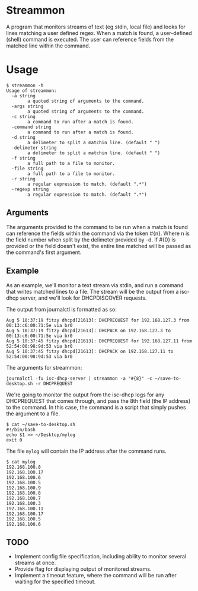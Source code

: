 # Streammon
A program that monitors streams of text (eg stdin, local file) and looks for lines matching a user defined regex.
When a match is found, a user-defined (shell) command is executed. The user can reference fields from the matched line
within the command.

# Usage
```
$ streammon -h
Usage of streammon:
  -a string
        a quoted string of arguments to the command.
  -args string
        a quoted string of arguments to the command.
  -c string
        a command to run after a match is found.
  -command string
        a command to run after a match is found.
  -d string
        a delimeter to split a matchin line. (default " ")
  -delimeter string
        a delimeter to split a matchin line. (default " ")
  -f string
        a full path to a file to monitor.
  -file string
        a full path to a file to monitor.
  -r string
        a regular expression to match. (default ".*")
  -regexp string
        a regular expression to match. (default ".*")
```

## Arguments
The arguments provided to the command to be run when a match is found can reference the fields within the command via the token #{n}. Where n is the field number when split by the delimeter provided by -d. If #{0} is provided or the field doesn't exist, the entire line matched will be passed as the command's first argument.

## Example
As an example, we'll monitor a text stream via stdin, and run a command that writes matched lines to a file.
The stream will be the output from a isc-dhcp server, and we'll look for DHCPDISCOVER requests.

The output from journalctl is formatted as so:
```
Aug 5 10:37:19 fitzy dhcpd[21613]: DHCPREQUEST for 192.168.127.3 from 00:13:c6:00:71:5e via br0
Aug 5 10:37:19 fitzy dhcpd[21613]: DHCPACK on 192.168.127.3 to 00:13:c6:00:71:5e via br0
Aug 5 10:37:45 fitzy dhcpd[21613]: DHCPREQUEST for 192.168.127.11 from 52:54:00:98:9d:53 via br0
Aug 5 10:37:45 fitzy dhcpd[21613]: DHCPACK on 192.168.127.11 to 52:54:00:98:9d:53 via br0
```

The arguments for streammon:
```
journalctl -fu isc-dhcp-server | streammon -a "#{8}" -c ~/save-to-desktop.sh -r DHCPREQUEST
```

We're going to monitor the output from the isc-dhcp logs for any DHCPREQUEST that comes through, and pass the 8th field (the IP address) to the command. In this case, the command is a script that simply pushes the argument to a file.

```
$ cat ~/save-to-desktop.sh
#!/bin/bash
echo $1 >> ~/Desktop/mylog
exit 0
```

The file `mylog` will contain the IP address after the command runs.

```
$ cat mylog
192.168.100.8
192.168.100.17
192.168.100.6
192.168.100.5
192.168.100.9
192.168.100.8
192.168.100.7
192.168.100.3
192.168.100.11
192.168.100.17
192.168.100.5
192.168.100.6
```

## TODO
- Implement config file specification, including ability to monitor several streams at once.
- Provide flag for displaying output of monitored streams.
- Implement a timeout feature, where the command will be run after waiting for the specified timeout.